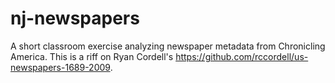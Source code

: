 # nj-newspapers
A short classroom exercise analyzing newspaper metadata from Chronicling America. This is a riff on Ryan Cordell's <https://github.com/rccordell/us-newspapers-1689-2009>.
